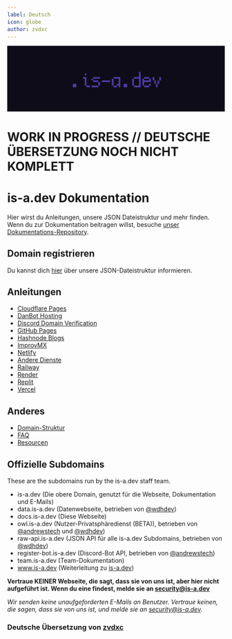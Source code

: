 ```yaml
---
label: Deutsch
icon: globe
author: zvdxc
---
```

![](media/banner.png)
# WORK IN PROGRESS // DEUTSCHE ÜBERSETZUNG NOCH NICHT KOMPLETT

 
# is-a.dev Dokumentation

Hier wirst du Anleitungen, unsere JSON Dateistruktur und mehr finden. Wenn du zur Dokumentation beitragen willst, besuche [unser Dokumentations-Repository](https://github.com/is-a-dev/docs).
## Domain registrieren
Du kannst dich [hier](domain-structure) über unsere JSON-Dateistruktur informieren.

## Anleitungen
- [Cloudflare Pages](guides/cloudflare-pages)
- [DanBot Hosting](guides/dbh)
- [Discord Domain Verification](guides/discord-verification)
- [GitHub Pages](guides/github-pages)
- [Hashnode Blogs](guides/hashnode)
- [ImprovMX](guides/improvmx)
- [Netlify](guides/netlify)
- [Andere Dienste](guides/other)
- [Railway](guides/railway)
- [Render](guides/render)
- [Replit](guides/replit)
- [Vercel](guides/vercel)

## Anderes
 - [Domain-Struktur](domain-structure)
 - [FAQ](faq)
 - [Resourcen](resources)

## Offizielle Subdomains
These are the subdomains run by the is-a.dev staff team.

- is-a.dev (Die obere Domain, genutzt für die Webseite, Dokumentation und E-Mails)
- data.is-a.dev (Datenwebseite, betrieben von [@wdhdev](https://github.com/wdhdev))
- docs.is-a.dev (Diese Webseite)
- owl.is-a.dev (Nutzer-Privatsphäredienst (BETA)), betrieben von [@andrewstech](https://github.com/andrewstech) und [@wdhdev](https://github.com/wdhdev))
- raw-api.is-a.dev (JSON API für alle is-a.dev Subdomains, betrieben von [@wdhdev](https://github.com/wdhdev))
- register-bot.is-a.dev (Discord-Bot API, betrieben von [@andrewstech](https://github.com/andrewstech))
- team.is-a.dev (Team-Dokumentation)
- www.is-a.dev (Weiterleitung zu [is-a.dev](https://is-a.dev))


**Vertraue KEINER Webseite, die sagt, dass sie von uns ist, aber hier nicht aufgeführt ist. Wenn du eine findest, melde sie an [security@is-a.dev](mailto:security@is-a.dev)**


*Wir senden keine unaufgeforderten E-Mails an Benutzer. Vertraue keinen, die sagen, dass sie von uns ist, und melde sie an [security@is-a.dev](mailto:security@is-a.dev).*

### Deutsche Übersetzung von [zvdxc](https://github.com/zvdxc)